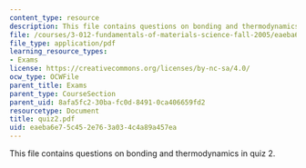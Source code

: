 ```yaml
---
content_type: resource
description: This file contains questions on bonding and thermodynamics in quiz 2.
file: /courses/3-012-fundamentals-of-materials-science-fall-2005/eaeba6e75c452e763a034c4a89a457ea_quiz2.pdf
file_type: application/pdf
learning_resource_types:
- Exams
license: https://creativecommons.org/licenses/by-nc-sa/4.0/
ocw_type: OCWFile
parent_title: Exams
parent_type: CourseSection
parent_uid: 8afa5fc2-30ba-fc0d-8491-0ca406659fd2
resourcetype: Document
title: quiz2.pdf
uid: eaeba6e7-5c45-2e76-3a03-4c4a89a457ea
---
```

This file contains questions on bonding and thermodynamics in quiz 2.